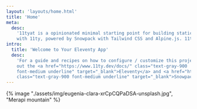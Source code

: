 ```yaml
---
layout: 'layouts/home.html'
title: 'Home'
meta:
  desc:
    '11tyat is a opinionated minimal starting point for building static websites
    with 11ty, powered by Snowpack with Tailwind CSS and Alpine.js. 11tyat is very inpired by 11st that created by stefanfrede.'
intro:
  title: 'Welcome to Your Eleventy App'
  desc:
    'For a guide and recipes on how to configure / customize this project, check
    out the <a href="https://www.11ty.dev/docs/" class="text-gray-900
    font-medium underline" target="_blank">Eleventy</a> and <a href="https://www.snowpack.dev/"
    class="text-gray-900 font-medium underline" target="_blank">Snowpack</a> documentation.'
---
```


{% image "./assets/img/eugenia-clara-xrCpCQPaDSA-unsplash.jpg", "Merapi mountain" %}
